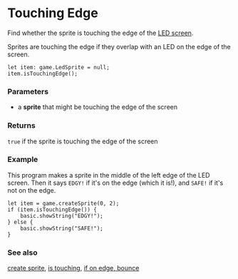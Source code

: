 # Touching Edge

Find whether the sprite is touching the edge of the [LED screen](/device/screen).

Sprites are touching the edge if they overlap with an LED on the edge
of the screen.

```sig
let item: game.LedSprite = null;
item.isTouchingEdge();
```

### Parameters

* a **sprite** that might be touching the edge of the screen

### Returns

`true` if the sprite is touching the edge of the screen

### Example

This program makes a sprite in the middle of the left edge of the LED screen.
Then it says `EDGY!` if it's on the edge (which it is!), and `SAFE!` if it's
not on the edge.

```blocks
let item = game.createSprite(0, 2);
if (item.isTouchingEdge()) {
    basic.showString("EDGY!");
} else {
    basic.showString("SAFE!");
}
```
	
### See also

[create sprite](/reference/game/create-sprite),
[is touching](/reference/game/is-touching),
[if on edge, bounce](/reference/game/if-on-edge-bounce)
